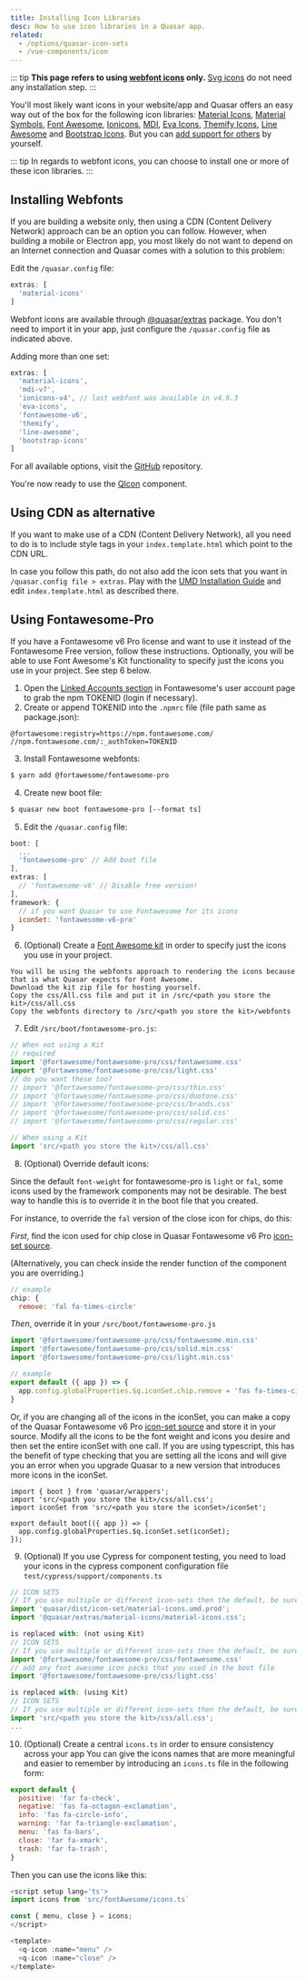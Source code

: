 ```yaml
---
title: Installing Icon Libraries
desc: How to use icon libraries in a Quasar app.
related:
  - /options/quasar-icon-sets
  - /vue-components/icon
---
```


::: tip
**This page refers to using [webfont icons](/vue-components/icon#webfont-icons) only.** [Svg icons](https://quasar.dev/vue-components/icon#svg-icons) do not need any installation step.
:::

You'll most likely want icons in your website/app and Quasar offers an easy way out of the box for the following icon libraries: [Material Icons](https://fonts.google.com/icons?icon.set=Material+Icons), [Material Symbols](https://fonts.google.com/icons?icon.set=Material+Symbols), [Font Awesome](https://fontawesome.com/icons), [Ionicons](http://ionicons.com/), [MDI](https://materialdesignicons.com/), [Eva Icons](https://akveo.github.io/eva-icons), [Themify Icons](https://themify.me/themify-icons), [Line Awesome](https://icons8.com/line-awesome) and [Bootstrap Icons](https://icons.getbootstrap.com/). But you can [add support for others](/vue-components/icon#custom-mapping) by yourself.

::: tip
In regards to webfont icons, you can choose to install one or more of these icon libraries.
:::

## Installing Webfonts
If you are building a website only, then using a CDN (Content Delivery Network) approach can be an option you can follow. However, when building a mobile or Electron app, you most likely do not want to depend on an Internet connection and Quasar comes with a solution to this problem:

Edit the `/quasar.config` file:

```js
extras: [
  'material-icons'
]
```

Webfont icons are available through [@quasar/extras](https://github.com/quasarframework/quasar/tree/dev/extras) package. You don't need to import it in your app, just configure the `/quasar.config` file as indicated above.

Adding more than one set:
```js
extras: [
  'material-icons',
  'mdi-v7',
  'ionicons-v4', // last webfont was available in v4.6.3
  'eva-icons',
  'fontawesome-v6',
  'themify',
  'line-awesome',
  'bootstrap-icons'
]
```

For all available options, visit the [GitHub](https://github.com/quasarframework/quasar/tree/dev/extras#webfonts) repository.

You're now ready to use the [QIcon](/vue-components/icon) component.

## Using CDN as alternative
If you want to make use of a CDN (Content Delivery Network), all you need to do is to include style tags in your `index.template.html` which point to the CDN URL.

In case you follow this path, do not also add the icon sets that you want in `/quasar.config file > extras`. Play with the [UMD Installation Guide](/start/umd#installation) and edit `index.template.html` as described there.

## Using Fontawesome-Pro
If you have a Fontawesome v6 Pro license and want to use it instead of the Fontawesome Free version, follow these instructions. Optionally, you will be able to use Font Awesome's Kit functionality to specify just the icons you use in your project. See step 6 below.

1. Open the [Linked Accounts section](https://fontawesome.com/account) in Fontawesome's user account page to grab the npm TOKENID (login if necessary).
2. Create or append TOKENID into the `.npmrc` file (file path same as package.json):
  ```
  @fortawesome:registry=https://npm.fontawesome.com/
  //npm.fontawesome.com/:_authToken=TOKENID
  ```
3. Install Fontawesome webfonts:
  ```bash
  $ yarn add @fortawesome/fontawesome-pro
  ```
4. Create new boot file:
  ```bash
  $ quasar new boot fontawesome-pro [--format ts]
  ```
5. Edit the `/quasar.config` file:
  ```js
  boot: [
    ...
    'fontawesome-pro' // Add boot file
  ],
  extras: [
    // 'fontawesome-v6' // Disable free version!
  ],
  framework: {
    // if you want Quasar to use Fontawesome for its icons
    iconSet: 'fontawesome-v6-pro'
  }
  ```
6. (Optional) Create a [Font Awesome kit](https://fontawesome.com/kits) in order to specify just the icons you use in your project.
  ```
  You will be using the webfonts approach to rendering the icons because that is what Quasar expects for Font Awesome.
  Download the kit zip file for hosting yourself.
  Copy the css/All.css file and put it in /src/<path you store the kit>/css/all.css
  Copy the webfonts directory to /src/<path you store the kit>/webfonts
  ```
7. Edit `/src/boot/fontawesome-pro.js`:
  ```js
  // When not using a Kit
  // required
  import '@fortawesome/fontawesome-pro/css/fontawesome.css'
  import '@fortawesome/fontawesome-pro/css/light.css'
  // do you want these too?
  // import '@fortawesome/fontawesome-pro/css/thin.css'
  // import '@fortawesome/fontawesome-pro/css/duotone.css'
  // import '@fortawesome/fontawesome-pro/css/brands.css'
  // import '@fortawesome/fontawesome-pro/css/solid.css'
  // import '@fortawesome/fontawesome-pro/css/regular.css'

  // When using a Kit
  import 'src/<path you store the kit>/css/all.css'
  ```
8. (Optional) Override default icons:

Since the default `font-weight` for fontawesome-pro is `light` or `fal`, some icons used by the framework components may not be desirable. The best way to handle this is to override it in the boot file that you created.

For instance, to override the `fal` version of the close icon for chips, do this:

_First_, find the icon used for chip close in Quasar Fontawesome v6 Pro [icon-set source](https://github.com/quasarframework/quasar/blob/dev/ui/icon-set/fontawesome-v6-pro.js).

(Alternatively, you can check inside the render function of the component you are overriding.)

```js
// example
chip: {
  remove: 'fal fa-times-circle'
```

_Then_, override it in your `/src/boot/fontawesome-pro.js`

```js
import '@fortawesome/fontawesome-pro/css/fontawesome.min.css'
import '@fortawesome/fontawesome-pro/css/solid.min.css'
import '@fortawesome/fontawesome-pro/css/light.min.css'

// example
export default ({ app }) => {
  app.config.globalProperties.$q.iconSet.chip.remove = 'fas fa-times-circle'
}
```
Or, if you are changing all of the icons in the iconSet, you can make a copy of the Quasar Fontawesome v6 Pro [icon-set source](https://github.com/quasarframework/quasar/blob/dev/ui/icon-set/fontawesome-v6-pro.js) and store it in your source. Modify all the icons to be the font weight and icons you desire and then set the entire iconSet with one call. If you are using typescript, this has the benefit of type checking that you are setting all the icons and will give you an error when you upgrade Quasar to a new version that introduces more icons in the iconSet.
```
import { boot } from 'quasar/wrappers';
import 'src/<path you store the kit>/css/all.css';
import iconSet from 'src/<path you store the iconSet>/iconSet';

export default boot(({ app }) => {
  app.config.globalProperties.$q.iconSet.set(iconSet);
});
```

9. (Optional) If you use Cypress for component testing, you need to load your icons in the cypress component configuration file ```test/cypress/support/components.ts```
```js
// ICON SETS
// If you use multiple or different icon-sets then the default, be sure to import them here.
import 'quasar/dist/icon-set/material-icons.umd.prod';
import '@quasar/extras/material-icons/material-icons.css';

is replaced with: (not using Kit)
// ICON SETS
// If you use multiple or different icon-sets then the default, be sure to import them here.
import '@fortawesome/fontawesome-pro/css/fontawesome.css'
// add any font awesome icon packs that you used in the boot file
import '@fortawesome/fontawesome-pro/css/light.css'

is replaced with: (using Kit)
// ICON SETS
// If you use multiple or different icon-sets then the default, be sure to import them here.
import 'src/<path you store the kit>/css/all.css';
...
```
10. (Optional) Create a central ```icons.ts``` in order to ensure consistency across your app
You can give the icons names that are more meaningful and easier to remember by introducing an ```icons.ts``` file in the following form:
```js
export default {
  positive: 'far fa-check',
  negative: 'fas fa-octagon-exclamation',
  info: 'fas fa-circle-info',
  warning: 'far fa-triangle-exclamation',
  menu: 'fas fa-bars',
  close: 'far fa-xmark',
  trash: 'far fa-trash',
}
```
Then you can use the icons like this:
```js
<script setup lang='ts'>
import icons from 'src/fontAwesome/icons.ts`

const { menu, close } = icons;
</script>

<template>
  <q-icon :name="menu" />  
  <q-icon :name="close" />  
</template>
```
